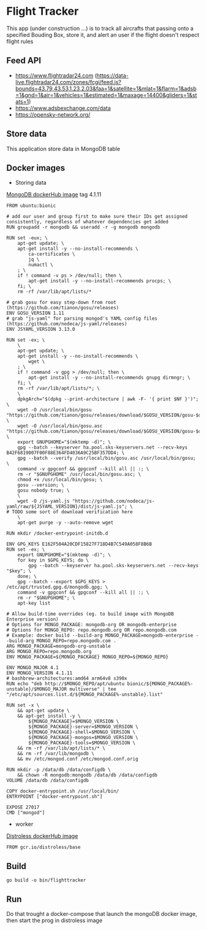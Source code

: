 # Flight Tracker

This app (under construction ...) is to track all aircrafts that passing onto a specified Bouding Box, store it, and alert an user if the flight doesn't respect flight rules

## Feed API

- https://www.flightradar24.com (https://data-live.flightradar24.com/zones/fcgi/feed.js?bounds=43.79,43.53,1.23,2.03&faa=1&satellite=1&mlat=1&flarm=1&adsb=1&gnd=1&air=1&vehicles=1&estimated=1&maxage=14400&gliders=1&stats=1)
- https://www.adsbexchange.com/data
- https://opensky-network.org/

## Store data

This application store data in MongoDB table

## Docker images

- Storing data
  
[MongoDB dockerHub image](https://hub.docker.com/_/mongo) tag 4.1.11
```
FROM ubuntu:bionic

# add our user and group first to make sure their IDs get assigned consistently, regardless of whatever dependencies get added
RUN groupadd -r mongodb && useradd -r -g mongodb mongodb

RUN set -eux; \
	apt-get update; \
	apt-get install -y --no-install-recommends \
		ca-certificates \
		jq \
		numactl \
	; \
	if ! command -v ps > /dev/null; then \
		apt-get install -y --no-install-recommends procps; \
	fi; \
	rm -rf /var/lib/apt/lists/*

# grab gosu for easy step-down from root (https://github.com/tianon/gosu/releases)
ENV GOSU_VERSION 1.11
# grab "js-yaml" for parsing mongod's YAML config files (https://github.com/nodeca/js-yaml/releases)
ENV JSYAML_VERSION 3.13.0

RUN set -ex; \
	\
	apt-get update; \
	apt-get install -y --no-install-recommends \
		wget \
	; \
	if ! command -v gpg > /dev/null; then \
		apt-get install -y --no-install-recommends gnupg dirmngr; \
	fi; \
	rm -rf /var/lib/apt/lists/*; \
	\
	dpkgArch="$(dpkg --print-architecture | awk -F- '{ print $NF }')"; \
	wget -O /usr/local/bin/gosu "https://github.com/tianon/gosu/releases/download/$GOSU_VERSION/gosu-$dpkgArch"; \
	wget -O /usr/local/bin/gosu.asc "https://github.com/tianon/gosu/releases/download/$GOSU_VERSION/gosu-$dpkgArch.asc"; \
	export GNUPGHOME="$(mktemp -d)"; \
	gpg --batch --keyserver ha.pool.sks-keyservers.net --recv-keys B42F6819007F00F88E364FD4036A9C25BF357DD4; \
	gpg --batch --verify /usr/local/bin/gosu.asc /usr/local/bin/gosu; \
	command -v gpgconf && gpgconf --kill all || :; \
	rm -r "$GNUPGHOME" /usr/local/bin/gosu.asc; \
	chmod +x /usr/local/bin/gosu; \
	gosu --version; \
	gosu nobody true; \
	\
	wget -O /js-yaml.js "https://github.com/nodeca/js-yaml/raw/${JSYAML_VERSION}/dist/js-yaml.js"; \
# TODO some sort of download verification here
	\
	apt-get purge -y --auto-remove wget

RUN mkdir /docker-entrypoint-initdb.d

ENV GPG_KEYS E162F504A20CDF15827F718D4B7C549A058F8B6B
RUN set -ex; \
	export GNUPGHOME="$(mktemp -d)"; \
	for key in $GPG_KEYS; do \
		gpg --batch --keyserver ha.pool.sks-keyservers.net --recv-keys "$key"; \
	done; \
	gpg --batch --export $GPG_KEYS > /etc/apt/trusted.gpg.d/mongodb.gpg; \
	command -v gpgconf && gpgconf --kill all || :; \
	rm -r "$GNUPGHOME"; \
	apt-key list

# Allow build-time overrides (eg. to build image with MongoDB Enterprise version)
# Options for MONGO_PACKAGE: mongodb-org OR mongodb-enterprise
# Options for MONGO_REPO: repo.mongodb.org OR repo.mongodb.com
# Example: docker build --build-arg MONGO_PACKAGE=mongodb-enterprise --build-arg MONGO_REPO=repo.mongodb.com .
ARG MONGO_PACKAGE=mongodb-org-unstable
ARG MONGO_REPO=repo.mongodb.org
ENV MONGO_PACKAGE=${MONGO_PACKAGE} MONGO_REPO=${MONGO_REPO}

ENV MONGO_MAJOR 4.1
ENV MONGO_VERSION 4.1.11
# bashbrew-architectures:amd64 arm64v8 s390x
RUN echo "deb http://$MONGO_REPO/apt/ubuntu bionic/${MONGO_PACKAGE%-unstable}/$MONGO_MAJOR multiverse" | tee "/etc/apt/sources.list.d/${MONGO_PACKAGE%-unstable}.list"

RUN set -x \
	&& apt-get update \
	&& apt-get install -y \
		${MONGO_PACKAGE}=$MONGO_VERSION \
		${MONGO_PACKAGE}-server=$MONGO_VERSION \
		${MONGO_PACKAGE}-shell=$MONGO_VERSION \
		${MONGO_PACKAGE}-mongos=$MONGO_VERSION \
		${MONGO_PACKAGE}-tools=$MONGO_VERSION \
	&& rm -rf /var/lib/apt/lists/* \
	&& rm -rf /var/lib/mongodb \
	&& mv /etc/mongod.conf /etc/mongod.conf.orig

RUN mkdir -p /data/db /data/configdb \
	&& chown -R mongodb:mongodb /data/db /data/configdb
VOLUME /data/db /data/configdb

COPY docker-entrypoint.sh /usr/local/bin/
ENTRYPOINT ["docker-entrypoint.sh"]

EXPOSE 27017
CMD ["mongod"]
```

- worker

[Distroless dockerHub image](https://hub.docker.com/_/mongo)
```
FROM gcr.io/distroless/base
```

## Build
```
go build -o bin/flighttracker
```

## Run

Do that trought a docker-compose that launch the mongoDB docker image, then start the prog in distroless image


